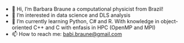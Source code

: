 - 👋 Hi, I’m Barbara Braune a computational physicist from Brazil!
- 👀 I’m interested in data science and DLS analysis
- 🌱 I’m currently learning Python, C# and R. With knowledge in object-oriented C++ and C with enfasis in HPC (OpenMP and MPI)
- 📫 How to reach me: babi.braune@gmail.com

<!---
barbarabraune/barbarabraune is a ✨ special ✨ repository because its `README.md` (this file) appears on your GitHub profile.
You can click the Preview link to take a look at your changes.
--->
